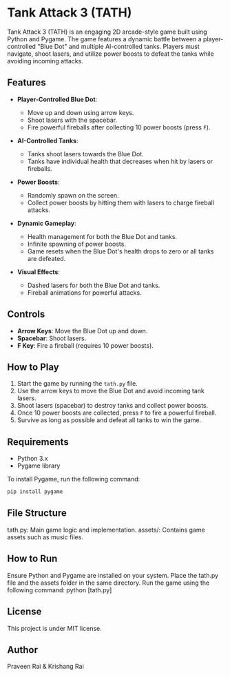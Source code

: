 # Tank Attack 3 (TATH)

Tank Attack 3 (TATH) is an engaging 2D arcade-style game built using Python and Pygame. The game features a dynamic battle between a player-controlled "Blue Dot" and multiple AI-controlled tanks. Players must navigate, shoot lasers, and utilize power boosts to defeat the tanks while avoiding incoming attacks.

## Features

- **Player-Controlled Blue Dot**:
  - Move up and down using arrow keys.
  - Shoot lasers with the spacebar.
  - Fire powerful fireballs after collecting 10 power boosts (press `F`).

- **AI-Controlled Tanks**:
  - Tanks shoot lasers towards the Blue Dot.
  - Tanks have individual health that decreases when hit by lasers or fireballs.

- **Power Boosts**:
  - Randomly spawn on the screen.
  - Collect power boosts by hitting them with lasers to charge fireball attacks.

- **Dynamic Gameplay**:
  - Health management for both the Blue Dot and tanks.
  - Infinite spawning of power boosts.
  - Game resets when the Blue Dot's health drops to zero or all tanks are defeated.

- **Visual Effects**:
  - Dashed lasers for both the Blue Dot and tanks.
  - Fireball animations for powerful attacks.

## Controls

- **Arrow Keys**: Move the Blue Dot up and down.
- **Spacebar**: Shoot lasers.
- **F Key**: Fire a fireball (requires 10 power boosts).

## How to Play

1. Start the game by running the `tath.py` file.
2. Use the arrow keys to move the Blue Dot and avoid incoming tank lasers.
3. Shoot lasers (spacebar) to destroy tanks and collect power boosts.
4. Once 10 power boosts are collected, press `F` to fire a powerful fireball.
5. Survive as long as possible and defeat all tanks to win the game.

## Requirements

- Python 3.x
- Pygame library

To install Pygame, run the following command:

```bash
pip install pygame
```

## File Structure

tath.py: Main game logic and implementation.
assets/: Contains game assets such as music files.

## How to Run

Ensure Python and Pygame are installed on your system.
Place the tath.py file and the assets folder in the same directory.
Run the game using the following command: python [tath.py]

## License

This project is under MIT license.

## Author

Praveen Rai & Krishang Rai